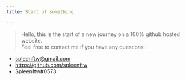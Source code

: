 ```yaml
---
title: Start of something

---
```

> Hello, this is the start of a new journey on a 100% github hosted website. <br>
> Feel free to contact me if you have any questions :

- spleenftw@gmail.com <br>
- https://github.com/spleenftw <br>
- Spleenftw#0573